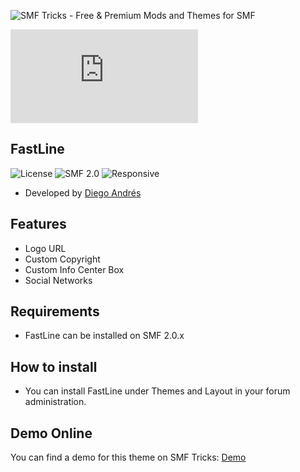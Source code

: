 ![SMF Tricks - Free & Premium Mods and Themes for SMF](https://smftricks.com/logos/logo.png)

![Theme Preview](https://custom.simplemachines.org/index.php?action=download;theme=2747;attach=227696;image)
 
## FastLine
![License](https://img.shields.io/badge/License-MPL2.0-a05a3f?style=flat-square) ![SMF 2.0](https://img.shields.io/badge/SMF-2.0-996ee1?style=flat-square) ![Responsive](https://img.shields.io/badge/Responsive-No-6e97e1?style=flat-square)

* Developed by [Diego Andrés](https://github.com/DiegoAndresCortes)

## Features
- Logo URL
- Custom Copyright
- Custom Info Center Box
- Social Networks

## Requirements
* FastLine can be installed on SMF 2.0.x

## How to install
* You can install FastLine under Themes and Layout in your forum administration.

## Demo Online
You can find a demo for this theme on SMF Tricks: [Demo](https://demo.smftricks.com/index.php?theme=43)